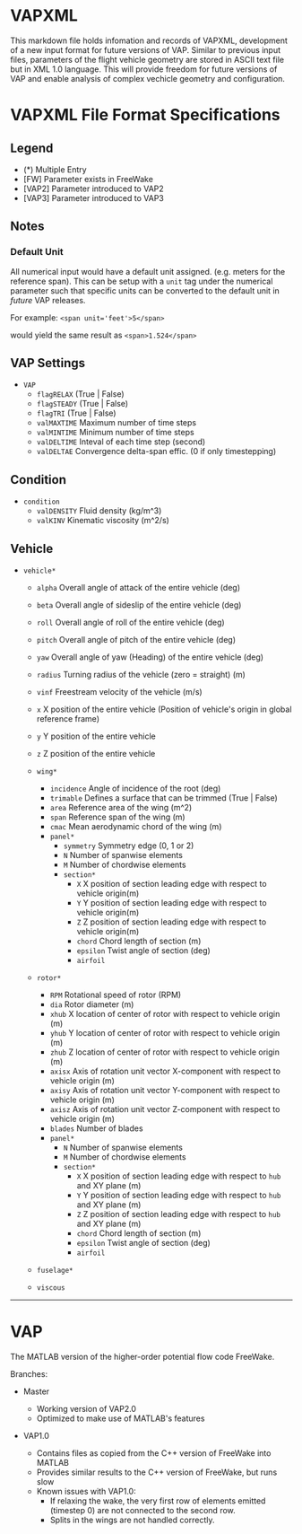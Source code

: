 # VAPXML
This markdown file holds infomation and records of VAPXML, development of a new input format for future versions of VAP. Similar to previous input files, parameters of the flight vehicle geometry are stored in ASCII text file but in XML 1.0 language. This will provide freedom for future versions of VAP and enable analysis of complex vechicle geometry and configuration. 


# VAPXML File Format Specifications
## Legend
- (\*)  Multiple Entry
- [FW] Parameter exists in FreeWake
- [VAP2] Parameter introduced to VAP2
- [VAP3] Parameter introduced to VAP3

## Notes
### Default Unit
All numerical input would have a default unit assigned. (e.g. meters for the reference span). This can be setup with a `unit` tag under the numerical parameter such that specific units can be converted to the default unit in *future* VAP releases.

For example:
`<span unit='feet'>5</span>` 

would yield the same result as
`<span>1.524</span>`


## VAP Settings
- `VAP`
	- `flagRELAX` (True | False)
	- `flagSTEADY` (True | False)
	- `flagTRI` (True | False)
	- `valMAXTIME` Maximum number of time steps
	- `valMINTIME` Minimum number of time steps
	- `valDELTIME` Inteval of each time step (second)
	- `valDELTAE` Convergence delta-span effic. (0 if only timestepping)



## Condition
- `condition`
	- `valDENSITY` Fluid density (kg/m^3)
	- `valKINV` Kinematic viscosity (m^2/s)


## Vehicle
- `vehicle*`
	- `alpha` Overall angle of attack of the entire vehicle (deg)
	- `beta` Overall angle of sideslip of the entire vehicle (deg)
	- `roll` Overall angle of roll of the entire vehicle (deg)
	- `pitch` Overall angle of pitch of the entire vehicle (deg)
	- `yaw` Overall angle of yaw (Heading) of the entire vehicle (deg)
	- `radius` Turning radius of the vehicle (zero = straight) (m)
	- `vinf` Freestream velocity of the vehicle (m/s)
	- `x` X position of the entire vehicle (Position of vehicle's origin in global reference frame)
	- `y` Y position of the entire vehicle 
	- `z` Z position of the entire vehicle 

	
	- `wing*`
		- `incidence` Angle of incidence of the root (deg)
		- `trimable` Defines a surface that can be trimmed (True | False)
		- `area` Reference area of the wing (m^2)
		- `span` Reference span of the wing (m)
		- `cmac` Mean aerodynamic chord of the wing (m)
		- `panel*`
			- `symmetry` Symmetry edge (0, 1 or 2)
			- `N` Number of spanwise elements
			- `M` Number of chordwise elements
			- `section*`
				- `X` X position of section leading edge with respect to vehicle origin(m)
				- `Y` Y position of section leading edge with respect to vehicle origin(m)
				- `Z` Z position of section leading edge with respect to vehicle origin(m)
				- `chord` Chord length of section (m)
				- `epsilon` Twist angle of section (deg)
				- `airfoil`

	- `rotor*`
		- `RPM` Rotational speed of rotor (RPM) 
		- `dia` Rotor diameter (m) 
		- `xhub` X location of center of rotor with respect to vehicle origin (m)
		- `yhub` Y location of center of rotor with respect to vehicle origin (m)
		- `zhub` Z location of center of rotor with respect to vehicle origin (m)
		- `axisx` Axis of rotation unit vector X-component with respect to vehicle origin (m)
		- `axisy` Axis of rotation unit vector Y-component with respect to vehicle origin (m)
		- `axisz` Axis of rotation unit vector Z-component with respect to vehicle origin (m)
		- `blades` Number of blades
		- `panel*`
			- `N` Number of spanwise elements
			- `M` Number of chordwise elements
			- `section*`
				- `X` X position of section leading edge with respect to `hub` and XY plane (m)
				- `Y` Y position of section leading edge with respect to `hub` and XY plane (m)
				- `Z` Z position of section leading edge with respect to `hub` and XY plane (m)
				- `chord` Chord length of section (m)
				- `epsilon` Twist angle of section (deg)
				- `airfoil`
	- `fuselage*`
	- `viscous`

				
---

# VAP
The MATLAB version of the higher-order potential flow code FreeWake.

Branches:
- Master
    - Working version of VAP2.0
    - Optimized to make use of MATLAB's features

- VAP1.0
    - Contains files as copied from the C++ version of FreeWake into MATLAB
	- Provides similar results to the C++ version of FreeWake, but runs slow
    - Known issues with VAP1.0:
        - If relaxing the wake, the very first row of elements emitted (timestep 0) are not connected to the second row. 
        - Splits in the wings are not handled correctly.
